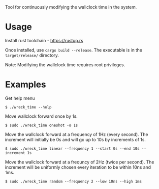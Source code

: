 Tool for continuously modifying the wallclock time in the system.

# Usage

Install rust toolchain - https://rustup.rs

Once installed, use `cargo build --release`. The executable is in the `target/release/` directory.

Note: Modifying the wallclock time requires root privileges.

# Examples


Get help menu

```$ ./wreck_time --help```

Move wallclock forward once by 1s.

```$ sudo ./wreck_time oneshot -o 1s```

Move the wallclock forward at a frequency of 1Hz (every second). The increment will initially be 0s
and will go up to 10s by increments of 1s.

```$ sudo ./wreck_time linear --frequency 1 --start 0s --end 10s --increment 1s```

Move the wallclock forward at a frequncy of 2Hz (twice per second). The increment will be uniformly
chosen every iteration to be within 10ns and 1ms.

```$ sudo ./wreck_time random --frequency 2 --low 10ns --high 1ms```

